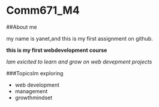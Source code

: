 # Comm671_M4

##About me

my name is yanet,and this is my first assignment on github.

**this is my first webdevelopment course**

*Iam exicited to learn and grow on web devepment projects*

###TopicsIm exploring 
- web development
- management
- growthmindset
